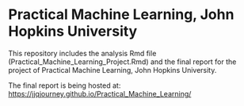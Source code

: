 # Practical Machine Learning, John Hopkins University
This repository includes the analysis Rmd file (Practical_Machine_Learning_Project.Rmd) and the final report for the project of Practical Machine Learning, John Hopkins University.

The final report is being hosted at: https://jjqjourney.github.io/Practical_Machine_Learning/ 
